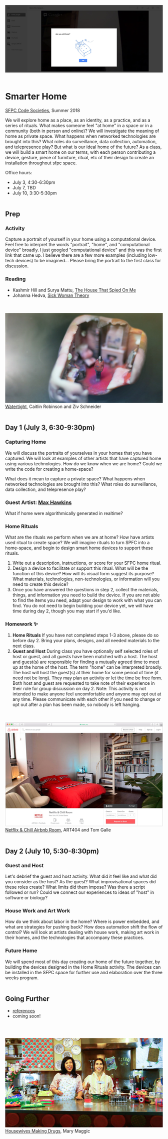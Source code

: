 ![google hangout with message "are you still there?"](imgs/hangout.jpg)
<br><br>

# Smarter Home
[SFPC Code Societies](http://sfpc.io/codesocieties/), Summer 2018

We will explore home as a place, as an identity, as a practice, and as a series of rituals. What makes someone feel "at home" in a space or in a community (both in person and online)? We will investigate the meaning of home as private space. What happens when networked technologies are brought into this? What roles do surveillance, data collection, automation, and telepresence play? But what is our ideal home of the future? As a class, we will build a smart home on our terms, with each person contributing a device, gesture, piece of furniture, ritual, etc of their design to create an installation throughout sfpc space.

Office hours:
* July 3, 4:30-6:30pm
* July 7, TBD
* July 10, 3:30-5:30pm
<br><br>

## Prep

### Activity
Capture a portrait of yourself in your home using a computational device. Feel free to interpret the words "portrait", "home", and "computational device" broadly. I just googled "computational device" and [this](https://www.cs.drexel.edu/~introcs/F2K/lectures/2.1_computers/examples.html) was the first link that came up. I believe there are a few more examples (including low-tech devices) to be imagined... Please bring the portrait to the first class for discussion.

### Reading
* Kashmir Hill and Surya Mattu, [The House That Spied On Me](https://gizmodo.com/the-house-that-spied-on-me-1822429852)
* Johanna Hedva, [Sick Woman Theory](http://www.maskmagazine.com/not-again/struggle/sick-woman-theory)

<br><br>
![sculpture with person inside their home created from 3D scanning](imgs/watertight.jpg)
[Watertight](http://www.watertight.world/), Caitlin Robinson and Ziv Schneider
<br><br>

## Day 1 (July 3, 6:30-9:30pm)

### Capturing Home
We will discuss the portraits of yourselves in your homes that you have captured. We will look at examples of other artists that have captured home using various technologies. How do we know when we are home? Could we write the code for creating a home-space? 

What does it mean to capture a private space? What happens when networked technologies are brought into this? What roles do surveillance, data collection, and telepresence play?

### Guest Artist: [Max Hawkins](https://maxhawkins.me/)
What if home were algorithmically generated in realtime?

### Home Rituals
What are the rituals we perform when we are at home? How have artists used ritual to create space? We will imagine rituals to turn SPFC into a home-space, and begin to design smart home devices to support these rituals.
1. Write out a description, instructions, or score for your SFPC home ritual.
2. Design a device to facilitate or support this ritual. What will be the function of this device? How will its visual form suggest its purpose? What materials, technologies, non-technologies, or information will you need to create this device?
3. Once you have answered the questions in step 2, collect the materials, things, and information you need to build the device. If you are not able to find the items you need, adapt your design to work with what you can find. You do not need to begin building your device yet, we will have time during day 2, though you may start if you'd like.

### Homework ✨
1. **Home Rituals** If you have not completed steps 1-3 above, please do so before day 2. Bring your plans, designs, and all needed materials to the next class.
2. **Guest and Host** During class you have optionally self selected roles of host or guest, and all guests have been matched with a host. The host and guest(s) are responsible for finding a mutually agreed time to meet up at the home of the host. The term "home" can be interpreted broadly. The host will host the guest(s) at their home for some period of time (it need not be long). They may plan an activity or let the time be free form. Both host and guest are requested to take note of their experience in their role for group discussion on day 2. Note: This activity is not intended to make anyone feel uncomfortable and anyone may opt out at any time. Please communicate with each other if you need to change or opt out after a plan has been made, so nobody is left hanging.

<br><br>
![airbnb room decked out with netflix furniture](imgs/netflix.jpg)
[Netflix & Chill Airbnb Room](http://tomgalle.online/Netflix-Chill-Airbnb-Room), ART404 and Tom Galle
<br><br>

## Day 2 (July 10, 5:30-8:30pm)

### Guest and Host
Let's debrief the guest and host activity. What did it feel like and what did you consider as the host? As the guest? What improvisational spaces did these roles create? What limits did them impose? Was there a script followed or run? Could we connect our experiences to ideas of "host" in software or biology?

### House Work and Art Work
How do we think about labor in the home? Where is power embedded, and what are strategies for pushing back? How does automation shift the flow of control? We will look at artists dealing with house work, making art work in their homes, and the technologies that accompany these practices.

### Future Home
We will spend most of this day creating our home of the future together, by building the devices designed in the Home Rituals activity. The devices can be installed in the SFPC space for further use and elaboration over the three weeks program.
<br><br>

## Going Further
* [references](https://github.com/lmccart/Smart-Home/blob/master/references.md)
* coming soon!

<br><br>

![two women in colorful kitchen making estrogen](imgs/housewives.jpg)
[Housewives Making Drugs](http://maggic.ooo/Housewives-Making-Drugs-2017), Mary Maggic
